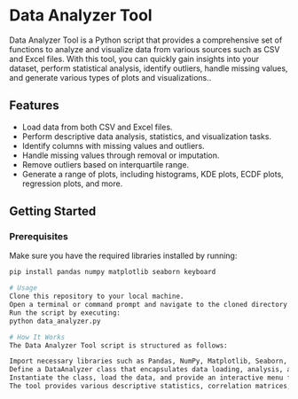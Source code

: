 # Data Analyzer Tool

Data Analyzer Tool is a Python script that provides a comprehensive set of functions to analyze and visualize data from various sources such as CSV and Excel files. With this tool, you can quickly gain insights into your dataset, perform statistical analysis, identify outliers, handle missing values, and generate various types of plots and visualizations..

## Features

- Load data from both CSV and Excel files.
- Perform descriptive data analysis, statistics, and visualization tasks.
- Identify columns with missing values and outliers.
- Handle missing values through removal or imputation.
- Remove outliers based on interquartile range.
- Generate a range of plots, including histograms, KDE plots, ECDF plots, regression plots, and more.

## Getting Started

### Prerequisites

Make sure you have the required libraries installed by running:

```bash
pip install pandas numpy matplotlib seaborn keyboard

# Usage
Clone this repository to your local machine.
Open a terminal or command prompt and navigate to the cloned directory.
Run the script by executing:
python data_analyzer.py

# How It Works
The Data Analyzer Tool script is structured as follows:

Import necessary libraries such as Pandas, NumPy, Matplotlib, Seaborn, and Keyboard.
Define a DataAnalyzer class that encapsulates data loading, analysis, and visualization methods.
Instantiate the class, load the data, and provide an interactive menu for users to choose analysis functions.
The tool provides various descriptive statistics, correlation matrices, outlier detection, and visualization functions.
